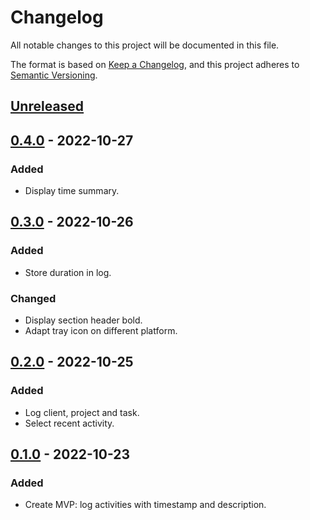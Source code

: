 # Changelog

All notable changes to this project will be documented in this file.

The format is based on [Keep a Changelog](https://keepachangelog.com/en/1.0.0/),
and this project adheres to
[Semantic Versioning](https://semver.org/spec/v2.0.0.html).

## [Unreleased]

## [0.4.0] - 2022-10-27

### Added

- Display time summary.

## [0.3.0] - 2022-10-26

### Added

- Store duration in log.

### Changed

- Display section header bold.
- Adapt tray icon on different platform.

## [0.2.0] - 2022-10-25

### Added

- Log client, project and task.
- Select recent activity.

## [0.1.0] - 2022-10-23

### Added

- Create MVP: log activities with timestamp and description.

[Unreleased]: https://github.com/falkoschumann/activity-sampling-java/compare/v0.4.0...HEAD
[0.4.0]: https://github.com/falkoschumann/activity-sampling-java/compare/v0.3.0...v0.4.0
[0.3.0]: https://github.com/falkoschumann/activity-sampling-java/compare/v0.2.0...v0.3.0
[0.2.0]: https://github.com/falkoschumann/activity-sampling-java/compare/v0.1.0...v0.2.0
[0.1.0]: https://github.com/falkoschumann/activity-sampling-java/releases/tag/v0.1.0

